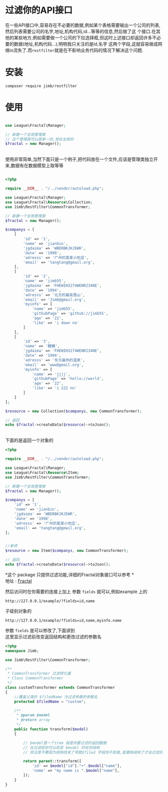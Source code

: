 # 过滤你的API接口
在一些API接口中,容易存在不必要的数据,例如某个表格需要输出一个公司的列表,然后列表需要公司的名字,地址,机构代码,id...等等的信息,然后做了这
个接口.在其他的某些地方,例如需要做一个公司的下拉选择框,但这时上述接口却返回许多不必要的数据(地址,机构代码...),明明我只关注的是id,名字
这两个字段,这就容易做成网络io流失了.而`restfilter`就是在不影响业务代码的情况下解决这个问题.

# 安装
```
composer require jimb/restfilter
```

# 使用
```php

use League\Fractal\Manager;

// 新建一个全局管理类
// 这个管理类可以是单一的,放在全局的
$fractal = new Manager();

```
<br> 使用非常简单,当然下面只是一个例子,把代码放在一个文件,应该是管理类独立开来,数据有在数据模型上取等等
```php

<?php

require __DIR__ . "/../vendor/autoload.php";

use League\Fractal\Manager;
use League\Fractal\Resource\Collection;
use Jimb\RestFilter\CommonTransformer;

// 新建一个全局管理类
$fractal = new Manager();

$companys = [
    [
        'id' => '1',
        'name' => 'jianbin',
        'jgdaima' => 'WBERBKJKJEWR',
        'date' => '1998',
        'adresss' => '广州的某某小吃店',
        'email' => 'tangtang@gmail.org',
    ],
    [
        'id' => '2',
        'name' => 'jimb55',
        'jgdaima' => 'FHEWIH3274WENR234NE',
        'date' => '1994',
        'adresss' => '北方的最高雪山',
        'email' => 'Jimb@gmail.org',
        'myinfo' => [
            'name' => 'jimb55',
            'githubPage' => 'github://jimb55',
            'age' => '22',
            'like' => 'i down no'
        ]
    ],
    [
        'id' => '3',
        'name' => '糖糖',
        'jgdaima' => 'FHEWIH3274WENR234NE',
        'date' => '1994',
        'adresss' => '东方最热的温泉',
        'email' => 'www@gmail.org',
        'myinfo' => [
            'name' => 'jjjj',
            'githubPage' => 'hello://world',
            'age' => '22',
            'like' => 'i 222 no'
        ]
    ]
];

$resource = new Collection($companys, new CommonTransformer);

// 返回
echo $fractal->createData($resource)->toJson();

```

<br> 下面的是返回一个对象的
```php
<?php

require __DIR__ . "/../vendor/autoload.php";

use League\Fractal\Manager;
use League\Fractal\Resource\Item;
use Jimb\RestFilter\CommonTransformer;

// 新建一个全局管理类
$fractal = new Manager();

$companys = [
    'id' => '1',
    'name' => 'jianbin',
    'jgdaima' => 'WBERBKJKJEWR',
    'date' => '1998',
    'adresss' => '广州的某某小吃店',
    'email' => 'tangtang@gmail.org',
];


//单项
$resource = new Item($companys, new CommonTransformer);

// 返回
echo $fractal->createData($resource)->toJson();
```
*这个 package 只提供过滤功能,详细的Fractal对象接口可以参考 *
<br>地址 : [Fractal](http://fractal.thephpleague.com/ "Fractal 文档")

然后访问时在你需要的连接上加上 参数 `fields` 就可以,例如example 上的
```
http://127.0.0.1/example/?fields=id,name
```

子级别对象的
```
http://127.0.0.1/example/?fields=id,name,myinfo.name
```

参数 `fields` 是可以修改了,下面讲到
<br> 这里显示过滤前改变返回结构和更改过滤的参数名
```php
<?php
namespace Jimb;

use Jimb\RestFilter\CommonTransformer;

/**
 * CommonTransformer 过滤转化器
 * Class CommonTransformer
 */
class customTransformer extends CommonTransformer
{
    //覆盖父类的 $filedName 为过滤参数的参数名
    protected $filedName = "custom";

    /**
     * @param $model
     * @return array
     */
    public function transform($model)
    {

        // $model是一个item 就是你要过滤的返回数据
        // 在过滤前你可以改变 $model 的任何结构
        // 但注意不要因为结构改变了导致$filed 字段找不到值,是重构结构了才会过滤的

        return parent::transform([
            'id' => $model["id"]."+".$model["name"],
            'name' => "my name is ".$model["name"],
        ]);
    }
}
```